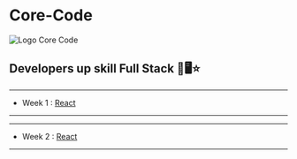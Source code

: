 # Core-Code
![Logo Core Code](https://uploads-ssl.webflow.com/5eb2f56932c3562feab232e3/5f73550d00249e7e96c9f3de_Logo.png)
## Developers up skill Full Stack 🚀🖥️⭐

---
* Week 1 : [React]()
---
---
* Week 2 : [React]()
---
